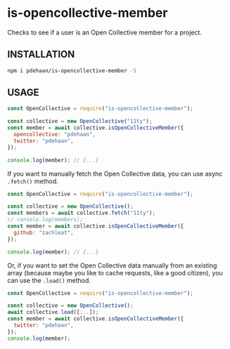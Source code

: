 # is-opencollective-member

Checks to see if a user is an Open Collective member for a project.

## INSTALLATION

```sh
npm i pdehaan/is-opencollective-member -S
```

## USAGE

```js
const OpenCollective = require("is-opencollective-member");

const collective = new OpenCollective("11ty");
const member = await collective.isOpenCollectiveMember({
  opencollective: "pdehaan",
  twitter: "pdehaan",
});

console.log(member); // {...}
```

If you want to manually fetch the Open Collective data, you can use async `.fetch()` method.

```js
const OpenCollective = require("is-opencollective-member");

const collective = new OpenCollective();
const members = await collective.fetch("11ty");
// console.log(members);
const member = await collective.isOpenCollectiveMember({
  github: "zachleat",
});

console.log(member); // {...}
```

Or, if you want to set the Open Collective data manually from an existing array (because maybe you like to cache requests, like a good citizen), you can use the `.load()` method.

```js
const OpenCollective = require("is-opencollective-member");

const collective = new OpenCollective();
await collective.load([...]);
const member = await collective.isOpenCollectiveMember({
  twitter: "pdehaan",
});
console.log(member);
```
